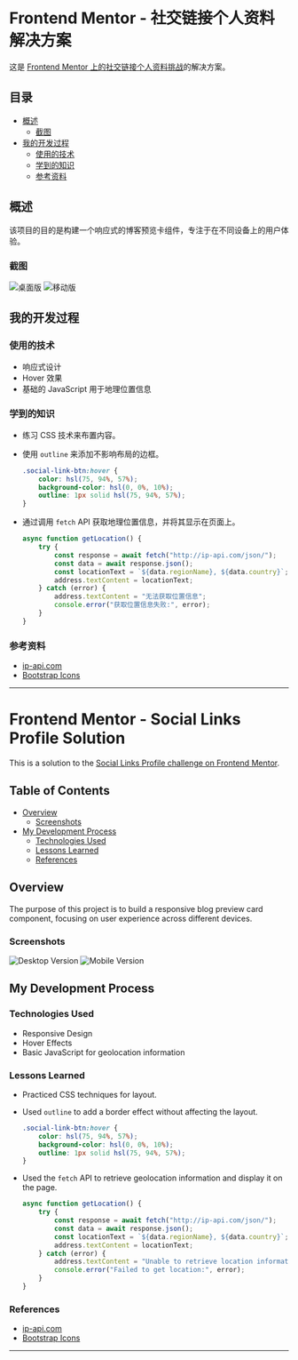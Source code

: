 # Frontend Mentor - 社交链接个人资料解决方案

这是 [Frontend Mentor 上的社交链接个人资料挑战](https://www.frontendmentor.io/challenges/social-links-profile-UG32l9m6dQ)的解决方案。

## 目录

-   [概述](#概述)
    -   [截图](#截图)
-   [我的开发过程](#我的开发过程)
    -   [使用的技术](#使用的技术)
    -   [学到的知识](#学到的知识)
    -   [参考资料](#参考资料)

## 概述

该项目的目的是构建一个响应式的博客预览卡组件，专注于在不同设备上的用户体验。

### 截图

![桌面版](./completed/desktop.png)
![移动版](./completed/moblie.jpg)

## 我的开发过程

### 使用的技术

-   响应式设计
-   Hover 效果
-   基础的 JavaScript 用于地理位置信息

### 学到的知识

-   练习 CSS 技术来布置内容。
-   使用 `outline` 来添加不影响布局的边框。

    ```css
    .social-link-btn:hover {
        color: hsl(75, 94%, 57%);
        background-color: hsl(0, 0%, 10%);
        outline: 1px solid hsl(75, 94%, 57%);
    }
    ```

-   通过调用 `fetch` API 获取地理位置信息，并将其显示在页面上。

    ```javascript
    async function getLocation() {
        try {
            const response = await fetch("http://ip-api.com/json/");
            const data = await response.json();
            const locationText = `${data.regionName}, ${data.country}`;
            address.textContent = locationText;
        } catch (error) {
            address.textContent = "无法获取位置信息";
            console.error("获取位置信息失败:", error);
        }
    }
    ```

### 参考资料

-   [ip-api.com](https://ip-api.com/)
-   [Bootstrap Icons](https://icons.getbootstrap.com/)

---

# Frontend Mentor - Social Links Profile Solution

This is a solution to the [Social Links Profile challenge on Frontend Mentor](https://www.frontendmentor.io/challenges/social-links-profile-UG32l9m6dQ).

## Table of Contents

-   [Overview](#overview)
    -   [Screenshots](#screenshots)
-   [My Development Process](#my-development-process)
    -   [Technologies Used](#technologies-used)
    -   [Lessons Learned](#lessons-learned)
    -   [References](#references)

## Overview

The purpose of this project is to build a responsive blog preview card component, focusing on user experience across different devices.

### Screenshots

![Desktop Version](./completed/desktop.png)
![Mobile Version](./completed/moblie.jpg)

## My Development Process

### Technologies Used

-   Responsive Design
-   Hover Effects
-   Basic JavaScript for geolocation information

### Lessons Learned

-   Practiced CSS techniques for layout.
-   Used `outline` to add a border effect without affecting the layout.

    ```css
    .social-link-btn:hover {
        color: hsl(75, 94%, 57%);
        background-color: hsl(0, 0%, 10%);
        outline: 1px solid hsl(75, 94%, 57%);
    }
    ```

-   Used the `fetch` API to retrieve geolocation information and display it on the page.

    ```javascript
    async function getLocation() {
        try {
            const response = await fetch("http://ip-api.com/json/");
            const data = await response.json();
            const locationText = `${data.regionName}, ${data.country}`;
            address.textContent = locationText;
        } catch (error) {
            address.textContent = "Unable to retrieve location information";
            console.error("Failed to get location:", error);
        }
    }
    ```

### References

-   [ip-api.com](https://ip-api.com/)
-   [Bootstrap Icons](https://icons.getbootstrap.com/)

---

